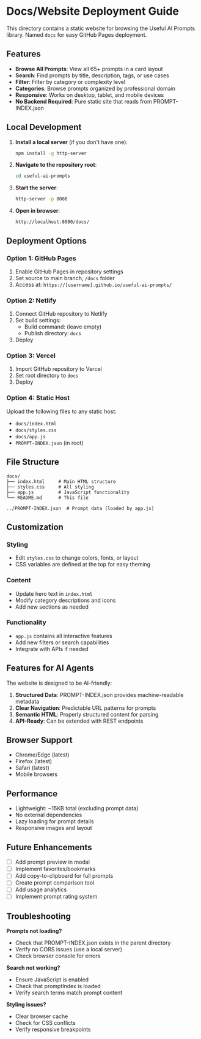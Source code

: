 # Docs/Website Deployment Guide

This directory contains a static website for browsing the Useful AI Prompts library. Named `docs` for easy GitHub Pages deployment.

## Features

- **Browse All Prompts**: View all 65+ prompts in a card layout
- **Search**: Find prompts by title, description, tags, or use cases
- **Filter**: Filter by category or complexity level
- **Categories**: Browse prompts organized by professional domain
- **Responsive**: Works on desktop, tablet, and mobile devices
- **No Backend Required**: Pure static site that reads from PROMPT-INDEX.json

## Local Development

1. **Install a local server** (if you don't have one):
   ```bash
   npm install -g http-server
   ```

2. **Navigate to the repository root**:
   ```bash
   cd useful-ai-prompts
   ```

3. **Start the server**:
   ```bash
   http-server -p 8080
   ```

4. **Open in browser**:
   ```
   http://localhost:8080/docs/
   ```

## Deployment Options

### Option 1: GitHub Pages

1. Enable GitHub Pages in repository settings
2. Set source to main branch, `/docs` folder
3. Access at: `https://[username].github.io/useful-ai-prompts/`

### Option 2: Netlify

1. Connect GitHub repository to Netlify
2. Set build settings:
   - Build command: (leave empty)
   - Publish directory: `docs`
3. Deploy

### Option 3: Vercel

1. Import GitHub repository to Vercel
2. Set root directory to `docs`
3. Deploy

### Option 4: Static Host

Upload the following files to any static host:
- `docs/index.html`
- `docs/styles.css`
- `docs/app.js`
- `PROMPT-INDEX.json` (in root)

## File Structure

```
docs/
├── index.html     # Main HTML structure
├── styles.css     # All styling
├── app.js         # JavaScript functionality
└── README.md      # This file

../PROMPT-INDEX.json  # Prompt data (loaded by app.js)
```

## Customization

### Styling
- Edit `styles.css` to change colors, fonts, or layout
- CSS variables are defined at the top for easy theming

### Content
- Update hero text in `index.html`
- Modify category descriptions and icons
- Add new sections as needed

### Functionality
- `app.js` contains all interactive features
- Add new filters or search capabilities
- Integrate with APIs if needed

## Features for AI Agents

The website is designed to be AI-friendly:

1. **Structured Data**: PROMPT-INDEX.json provides machine-readable metadata
2. **Clear Navigation**: Predictable URL patterns for prompts
3. **Semantic HTML**: Properly structured content for parsing
4. **API-Ready**: Can be extended with REST endpoints

## Browser Support

- Chrome/Edge (latest)
- Firefox (latest)
- Safari (latest)
- Mobile browsers

## Performance

- Lightweight: ~15KB total (excluding prompt data)
- No external dependencies
- Lazy loading for prompt details
- Responsive images and layout

## Future Enhancements

- [ ] Add prompt preview in modal
- [ ] Implement favorites/bookmarks
- [ ] Add copy-to-clipboard for full prompts
- [ ] Create prompt comparison tool
- [ ] Add usage analytics
- [ ] Implement prompt rating system

## Troubleshooting

**Prompts not loading?**
- Check that PROMPT-INDEX.json exists in the parent directory
- Verify no CORS issues (use a local server)
- Check browser console for errors

**Search not working?**
- Ensure JavaScript is enabled
- Check that promptIndex is loaded
- Verify search terms match prompt content

**Styling issues?**
- Clear browser cache
- Check for CSS conflicts
- Verify responsive breakpoints